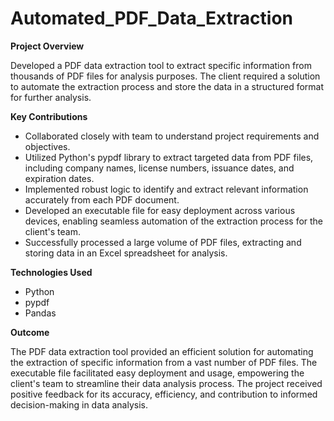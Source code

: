 # Automated_PDF_Data_Extraction

**Project Overview**

Developed a PDF data extraction tool to extract specific information from thousands of PDF files for analysis purposes. The client required a solution to automate the extraction process and store the data in a structured format for further analysis.

**Key Contributions**

- Collaborated closely with team to understand project requirements and objectives.
- Utilized Python's pypdf library to extract targeted data from PDF files, including company names, license numbers, issuance dates, and expiration dates.
- Implemented robust logic to identify and extract relevant information accurately from each PDF document.
- Developed an executable file for easy deployment across various devices, enabling seamless automation of the extraction process for the client's team.
- Successfully processed a large volume of PDF files, extracting and storing data in an Excel spreadsheet for analysis.

**Technologies Used**

- Python
- pypdf
- Pandas

**Outcome**

The PDF data extraction tool provided an efficient solution for automating the extraction of specific information from a vast number of PDF files. The executable file facilitated easy deployment and usage, empowering the client's team to streamline their data analysis process. The project received positive feedback for its accuracy, efficiency, and contribution to informed decision-making in data analysis.

